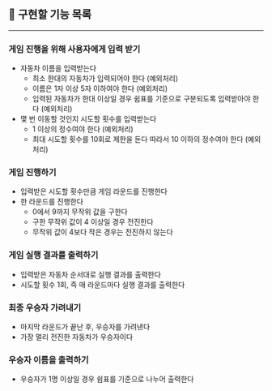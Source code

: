 ## 🚗 구현할 기능 목록

---
### 게임 진행을 위해 사용자에게 입력 받기
- 자동차 이름을 입력받는다
  - 최소 한대의 자동차가 입력되어야 한다 (예외처리)
  - 이름은 1자 이상 5자 이하여야 한다 (예외처리)
  - 입력된 자동차가 한대 이상일 경우 쉼표를 기준으로 구분되도록 입력받아야 한다 (예외처리)
- 몇 번 이동할 것인지 시도할 횟수를 입력받는다
  - 1 이상의 정수여야 한다 (예외처리)
  - 최대 시도할 횟수를 10회로 제한을 둔다 따라서 10 이하의 정수여야 한다 (예외처리)

### 게임 진행하기
- 입력받은 시도할 횟수만큼 게임 라운드를 진행한다
- 한 라운드를 진행한다
  - 0에서 9까지 무작위 값을 구한다
  - 구한 무작위 값이 4 이상일 경우 전진한다
  - 무작위 값이 4보다 작은 경우는 전진하지 않는다

### 게임 실행 결과를 출력하기
- 입력받은 자동차 순서대로 실행 결과를 출력한다
- 시도할 횟수 1회, 즉 매 라운드마다 실행 결과를 출력한다

### 최종 우승자 가려내기
- 마지막 라운드가 끝난 후, 우승자를 가려낸다
- 가장 멀리 전진한 자동차가 우승자이다

### 우승자 이름을 출력하기
- 우승자가 1명 이상일 경우 쉼표를 기준으로 나누어 출력한다